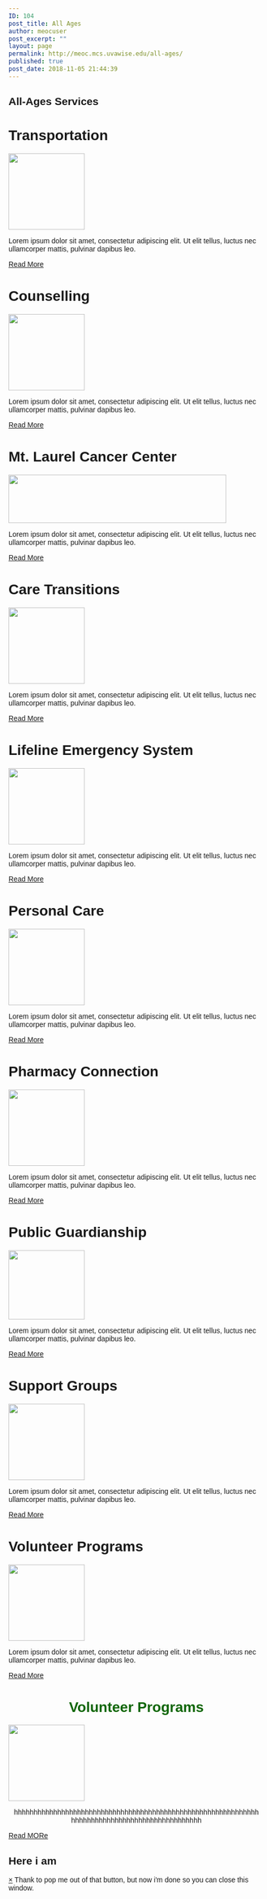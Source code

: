 ```yaml
---
ID: 104
post_title: All Ages
author: meocuser
post_excerpt: ""
layout: page
permalink: http://meoc.mcs.uvawise.edu/all-ages/
published: true
post_date: 2018-11-05 21:44:39
---
```

<h2>All-Ages Services</h2>		
			<h1>Transportation</h1>		
										<img width="150" height="150" src="http://meoc.mcs.uvawise.edu/wp-content/uploads/2018/11/Transportation1-150x150.jpg" alt="" />											
		<p>Lorem ipsum dolor sit amet, consectetur adipiscing elit. Ut elit tellus, luctus nec ullamcorper mattis, pulvinar dapibus leo.</p>		
			<a href="#" role="button">
						Read More
					</a>
			<h1>Counselling</h1>		
										<img width="150" height="150" src="http://meoc.mcs.uvawise.edu/wp-content/uploads/2018/11/Counselling1-150x150.png" alt="" />											
		<p>Lorem ipsum dolor sit amet, consectetur adipiscing elit. Ut elit tellus, luctus nec ullamcorper mattis, pulvinar dapibus leo.</p>		
			<a href="#" role="button">
						Read More
					</a>
			<h1>Mt. Laurel Cancer Center</h1>		
										<img width="429" height="95" src="http://meoc.mcs.uvawise.edu/wp-content/uploads/2018/11/MtLaurel.jpg" alt="" srcset="http://meoc.mcs.uvawise.edu/wp-content/uploads/2018/11/MtLaurel.jpg 429w, http://meoc.mcs.uvawise.edu/wp-content/uploads/2018/11/MtLaurel-300x66.jpg 300w" sizes="(max-width: 429px) 100vw, 429px" />											
		<p>Lorem ipsum dolor sit amet, consectetur adipiscing elit. Ut elit tellus, luctus nec ullamcorper mattis, pulvinar dapibus leo.</p>		
			<a href="#" role="button">
						Read More
					</a>
			<h1>Care Transitions</h1>		
										<img width="150" height="150" src="http://meoc.mcs.uvawise.edu/wp-content/uploads/2018/11/CareTransitions-150x150.png" alt="" />											
		<p>Lorem ipsum dolor sit amet, consectetur adipiscing elit. Ut elit tellus, luctus nec ullamcorper mattis, pulvinar dapibus leo.</p>		
			<a href="#" role="button">
						Read More
					</a>
			<h1>Lifeline Emergency System</h1>		
										<img width="150" height="150" src="http://meoc.mcs.uvawise.edu/wp-content/uploads/2018/11/LifeLine-150x150.jpg" alt="" />											
		<p>Lorem ipsum dolor sit amet, consectetur adipiscing elit. Ut elit tellus, luctus nec ullamcorper mattis, pulvinar dapibus leo.</p>		
			<a href="#" role="button">
						Read More
					</a>
			<h1>Personal Care</h1>		
										<img width="150" height="150" src="http://meoc.mcs.uvawise.edu/wp-content/uploads/2018/11/PersonalCare-150x150.jpg" alt="" />											
		<p>Lorem ipsum dolor sit amet, consectetur adipiscing elit. Ut elit tellus, luctus nec ullamcorper mattis, pulvinar dapibus leo.</p>		
			<a href="#" role="button">
						Read More
					</a>
			<h1>Pharmacy Connection</h1>		
										<img width="150" height="150" src="http://meoc.mcs.uvawise.edu/wp-content/uploads/2018/11/Volunteer4-150x150.jpg" alt="" />											
		<p>Lorem ipsum dolor sit amet, consectetur adipiscing elit. Ut elit tellus, luctus nec ullamcorper mattis, pulvinar dapibus leo.</p>		
			<a href="#" role="button">
						Read More
					</a>
			<h1>Public Guardianship</h1>		
										<img width="150" height="136" src="http://meoc.mcs.uvawise.edu/wp-content/uploads/2018/11/PublicGuadianceship-150x136.jpg" alt="" />											
		<p>Lorem ipsum dolor sit amet, consectetur adipiscing elit. Ut elit tellus, luctus nec ullamcorper mattis, pulvinar dapibus leo.</p>		
			<a href="#" role="button">
						Read More
					</a>
			<h1>Support Groups</h1>		
										<img width="150" height="150" src="http://meoc.mcs.uvawise.edu/wp-content/uploads/2018/11/SupportGroups-150x150.jpg" alt="" />											
		<p>Lorem ipsum dolor sit amet, consectetur adipiscing elit. Ut elit tellus, luctus nec ullamcorper mattis, pulvinar dapibus leo.</p>		
			<a href="#" role="button">
						Read More
					</a>
			<h1>Volunteer Programs</h1>		
										<img width="150" height="150" src="http://meoc.mcs.uvawise.edu/wp-content/uploads/2018/11/Volunteer1-150x150.jpg" alt="" />											
		<p>Lorem ipsum dolor sit amet, consectetur adipiscing elit. Ut elit tellus, luctus nec ullamcorper mattis, pulvinar dapibus leo.</p>		
			<a href="#" role="button">
						Read More
					</a>
			<h1 style = "text-align: center; color: #0f6606;
    font-weight: bold;">
    Volunteer Programs
</h1>		
										<img width="150" height="150" src="http://meoc.mcs.uvawise.edu/wp-content/uploads/2018/11/Volunteer1-150x150.jpg" alt="" />											
			<p style = "text-align: center;
  margin-left: 2%;
  margin-right:2%;"> hhhhhhhhhhhhhhhhhhhhhhhhhhhhhhhhhhhhhhhhhhhhhhhhhhhhhhhhhhhhhhhhhhhhhhhhhhhhhhhhhhhhhhhhhhhhhhh
</p>		
<a href="#popup1">Read MORe</a>
		<h2>Here i am</h2>
		<a href="#">&times;</a>
			Thank to pop me out of that button, but now i'm done so you can close this window.
<style>
body {
  font-family: Arial, sans-serif;
  background-size: cover;
  height: 100vh;
}
.button {
  padding: 10px;
  border-radius: 5px;
  cursor: pointer;
  background-color: #0f6606
}
.button:hover {
  background: #9999;
}
.overlay {
  position: fixed;
  top: 0;
  bottom: 0;
  left: 0;
  right: 0;
  background: rgba(0, 0, 0, 0.7);
  transition: opacity 500ms;
  visibility: hidden;
  opacity: 0;
}
.overlay:target {
  visibility: visible;
  opacity: 1;
}
.popup {
  margin: 70px auto;
  padding: 20px;
  background: #fff;
  border-radius: 5px;
  width: 30%;
  position: relative;
  transition: all 5s ease-in-out;
}
.popup .close {
  position: absolute;
  top: 20px;
  right: 30px;
  transition: all 200ms;
  font-size: 30px;
  font-weight: bold;
  text-decoration: none;
  color: #666;
}
.popup .close:hover {
  color: #06D85F;
}
.popup .content {
  max-height: 30%;
  overflow: auto;
}
@media screen and (max-width: 700px){
  .box{
    width: 70%;
  }
  .popup{
    width: 70%;
  }
}
</style>